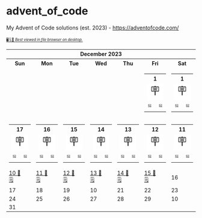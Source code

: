 # advent_of_code
My Advent of Code solutions (est. 2023) - https://adventofcode.com/

<a href="README.md"><sub><sup>🖥🗓👀 <em>Best viewed in file browser on desktop.</em></sup></sub></a>
<!-- START_TOC -->
 

<table align="center" border="0" cellpadding="0" cellspacing="0" class="month" width="100%">
 <tr>
  <th class="month" colspan="7">
   December 2023
  </th>
 </tr>
 <tr>
  <th class="sun">
   Sun
  </th>
  <th class="mon">
   Mon
  </th>
  <th class="tue">
   Tue
  </th>
  <th class="wed">
   Wed
  </th>
  <th class="thu">
   Thu
  </th>
  <th class="fri">
   Fri
  </th>
  <th class="sat">
   Sat
  </th>
 </tr>
 <tr>
  <td class="noday">
  </td>
  <td class="noday">
  </td>
  <td class="noday">
  </td>
  <td class="noday">
  </td>
  <td class="noday">
  </td>
  <td class="fri">
       <table>
        <th colspan="2">1</th>
        <tr>
          <td colspan="2" align="center"><a href="2023/2.txt"><kbd><img src="static/placard.svg"</kbd></a></td>
        </tr>
        <tr>
<!--           <td><a href="2023/2.py"><kbd>🐍</kbd></a></td> -->
         <td align="center"><a href="2023/2.txt"><kbd> <img src="static/ticket.svg" width="19"> </kbd></a></td>
          <td align="center"><a href="2023/2.py"><kbd> <img width="19" src="static/snake.svg"></kbd></a></td>
        </tr>
      </table>
<!--    <a href="2023/1.py">
    1 🪧
   </a>
   <br/>
   <a href="2023/1.txt">
    🐍
   </a>
   <a href="2023/1.txt">
    🎫
   </a> -->
  </td>
  <td class="sat">
       <table>
                <th colspan="2">1</th>
        <tr>
          <td colspan="2" align="center"><a href="2023/2.txt"><kbd><img src="static/placard.svg"></kbd></a></td>
        </tr>
        <tr>
<!--           <td><a href="2023/2.py"><kbd>🐍</kbd></a></td> -->
         <td align="center"><a href="2023/2.py"><kbd> <img src="static/ticket.svg" width="19"> </kbd></a></td>
          <td align="center" href="https://google.com"><kbd> <img width="19" src="static/snake.svg"></kbd></td>
        </tr>
      </table>
  </td>
 </tr>
 <tr>
  <td class="sun">
       <table>
                <th colspan="2">17</th>
        <tr>
          <td colspan="2" align="center"><a href="2023/2.txt"><kbd><img src="static/placard.svg"></kbd></a></td>
        </tr>
        <tr>
<!--           <td><a href="2023/2.py"><kbd>🐍</kbd></a></td> -->
         <td align="center"><a href="2023/2.py"><kbd> <img src="static/ticket.svg" width="19"> </kbd></a></td>
          <td align="center" href="https://google.com"><kbd> <img width="19" src="static/snake.svg"></kbd></td>
        </tr>
      </table>
  </td>
  <td class="mon">
       <table>
                <th colspan="2">16</th>
        <tr>
          <td colspan="2" align="center"><a href="2023/2.txt"><kbd><img src="static/placard.svg"></kbd></a></td>
        </tr>
        <tr>
<!--           <td><a href="2023/2.py"><kbd>🐍</kbd></a></td> -->
         <td align="center"><a href="2023/2.py"><kbd> <img src="static/ticket.svg" width="19"> </kbd></a></td>
          <td align="center" href="https://google.com"><kbd> <img width="19" src="static/snake.svg"></kbd></td>
        </tr>
      </table>
  </td>
  <td class="tue">
       <table>
                <th colspan="2">15</th>
        <tr>
          <td colspan="2" align="center"><a href="2023/2.txt"><kbd><img src="static/placard.svg"></kbd></a></td>
        </tr>
        <tr>
<!--           <td><a href="2023/2.py"><kbd>🐍</kbd></a></td> -->
         <td align="center"><a href="2023/2.py"><kbd> <img src="static/ticket.svg" width="19"> </kbd></a></td>
          <td align="center" href="https://google.com"><kbd> <img width="19" src="static/snake.svg"></kbd></td>
        </tr>
      </table>
  </td>
  <td class="wed">
       <table>
                <th colspan="2">14</th>
        <tr>
          <td colspan="2" align="center"><a href="2023/2.txt"><kbd><img src="static/placard.svg"></kbd></a></td>
        </tr>
        <tr>
<!--           <td><a href="2023/2.py"><kbd>🐍</kbd></a></td> -->
         <td align="center"><a href="2023/2.py"><kbd> <img src="static/ticket.svg" width="19"> </kbd></a></td>
          <td align="center" href="https://google.com"><kbd> <img width="19" src="static/snake.svg"></kbd></td>
        </tr>
      </table>
  </td>
  <td class="thu">
       <table>
                <th colspan="2">13</th>
        <tr>
          <td colspan="2" align="center"><a href="2023/2.txt"><kbd><img src="static/placard.svg"></kbd></a></td>
        </tr>
        <tr>
<!--           <td><a href="2023/2.py"><kbd>🐍</kbd></a></td> -->
         <td align="center"><a href="2023/2.py"><kbd> <img src="static/ticket.svg" width="19"> </kbd></a></td>
          <td align="center" href="https://google.com"><kbd> <img width="19" src="static/snake.svg"></kbd></td>
        </tr>
      </table>
  </td>
  <td class="fri">
       <table>
                <th colspan="2">12</th>
        <tr>
          <td colspan="2" align="center"><a href="2023/2.txt"><kbd><img src="static/placard.svg"></kbd></a></td>
        </tr>
        <tr>
<!--           <td><a href="2023/2.py"><kbd>🐍</kbd></a></td> -->
         <td align="center"><a href="2023/2.py"><kbd> <img src="static/ticket.svg" width="19"> </kbd></a></td>
          <td align="center" href="https://google.com"><kbd> <img width="19" src="static/snake.svg"></kbd></td>
        </tr>
      </table>
  </td>
  <td class="sat">
       <table>
                <th colspan="2">11</th>
        <tr>
          <td colspan="2" align="center"><a href="2023/2.txt"><kbd><img src="static/placard.svg"></kbd></a></td>
        </tr>
        <tr>
<!--           <td><a href="2023/2.py"><kbd>🐍</kbd></a></td> -->
         <td align="center"><a href="2023/2.py"><kbd> <img src="static/ticket.svg" width="19"> </kbd></a></td>
          <td align="center" href="https://google.com"><kbd> <img width="19" src="static/snake.svg"></kbd></td>
        </tr>
      </table>
  </td>
 </tr>
 <tr>
  <td class="sun">
   <a href="2023/10.py">
    10 🐍
   </a>
   <br/>
   <a href="2023/10.txt">
    🗒
   </a>
  </td>
  <td class="mon">
   <a href="2023/11.py">
    11 🐍
   </a>
   <br/>
   <a href="2023/11.txt">
    🗒
   </a>
  </td>
  <td class="tue">
   <a href="2023/12.py">
    12 🐍
   </a>
   <br/>
   <a href="2023/12.txt">
    🗒
   </a>
  </td>
  <td class="wed">
   <a href="2023/13.py">
    13 🐍
   </a>
   <br/>
   <a href="2023/13.txt">
    🗒
   </a>
  </td>
  <td class="thu">
   <a href="2023/14.py">
    14 🐍
   </a>
   <br/>
   <a href="2023/14.txt">
    🗒
   </a>
  </td>
  <td class="fri">
   <a href="2023/15.py">
    15 🐍
   </a>
   <br/>
   <a href="2023/15.txt">
    🗒
   </a>
  </td>
  <td class="sat">
   16
  </td>
 </tr>
 <tr>
  <td class="sun">
   17
  </td>
  <td class="mon">
   18
  </td>
  <td class="tue">
   19
  </td>
  <td class="wed">
   10
  </td>
  <td class="thu">
   21
  </td>
  <td class="fri">
   22
  </td>
  <td class="sat">
   23
  </td>
 </tr>
 <tr>
  <td class="sun">
   24
  </td>
  <td class="mon">
   25
  </td>
  <td class="tue">
   26
  </td>
  <td class="wed">
   27
  </td>
  <td class="thu">
   28
  </td>
  <td class="fri">
   29
  </td>
  <td class="sat">
   10
  </td>
 </tr>
 <tr>
  <td class="sun">
   31
  </td>
  <td class="noday">
  </td>
  <td class="noday">
  </td>
  <td class="noday">
  </td>
  <td class="noday">
  </td>
  <td class="noday">
  </td>
  <td class="noday">
  </td>
 </tr>
</table>
